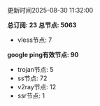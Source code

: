 更新时间2025-08-30 11:32:00

**总订阅: 23**
**总节点: 5063**
- vless节点: 7

**google ping有效节点: 90**
- trojan节点: 5
- ss节点: 72
- v2ray节点: 12
- ssr节点: 1
